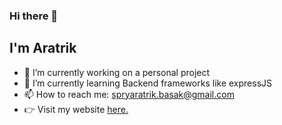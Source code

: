 ### Hi there 👋

## I'm Aratrik

- 🔭 I’m currently working on a personal project
- 🌱 I’m currently learning Backend frameworks like expressJS
- 📫 How to reach me: <a href="spryaratrik.basak@gmail.com">spryaratrik.basak@gmail.com</a>
- 👉 Visit my website <a href="https://aratrik-02.github.io/Portfolio/">here.</a>

